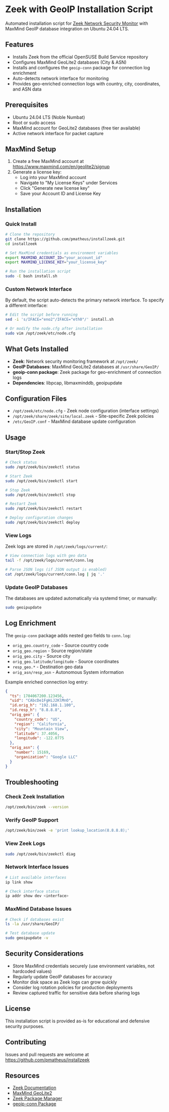 # Zeek with GeoIP Installation Script

Automated installation script for [Zeek Network Security Monitor](https://zeek.org/) with MaxMind GeoIP database integration on Ubuntu 24.04 LTS.

## Features

- Installs Zeek from the official OpenSUSE Build Service repository
- Configures MaxMind GeoLite2 databases (City & ASN)
- Installs and configures the `geoip-conn` package for connection log enrichment
- Auto-detects network interface for monitoring
- Provides geo-enriched connection logs with country, city, coordinates, and ASN data

## Prerequisites

- Ubuntu 24.04 LTS (Noble Numbat)
- Root or sudo access
- MaxMind account for GeoLite2 databases (free tier available)
- Active network interface for packet capture

## MaxMind Setup

1. Create a free MaxMind account at https://www.maxmind.com/en/geolite2/signup
2. Generate a license key:
   - Log into your MaxMind account
   - Navigate to "My License Keys" under Services
   - Click "Generate new license key"
   - Save your Account ID and License Key

## Installation

### Quick Install

```bash
# Clone the repository
git clone https://github.com/pmatheus/installzeek.git
cd installzeek

# Set MaxMind credentials as environment variables
export MAXMIND_ACCOUNT_ID="your_account_id"
export MAXMIND_LICENSE_KEY="your_license_key"

# Run the installation script
sudo -E bash install.sh
```

### Custom Network Interface

By default, the script auto-detects the primary network interface. To specify a different interface:

```bash
# Edit the script before running
sed -i 's/IFACE="eno2"/IFACE="eth0"/' install.sh

# Or modify the node.cfg after installation
sudo vim /opt/zeek/etc/node.cfg
```

## What Gets Installed

- **Zeek**: Network security monitoring framework at `/opt/zeek/`
- **GeoIP Databases**: MaxMind GeoLite2 databases at `/usr/share/GeoIP/`
- **geoip-conn package**: Zeek package for geo-enrichment of connection logs
- **Dependencies**: libpcap, libmaxminddb, geoipupdate

## Configuration Files

- `/opt/zeek/etc/node.cfg` - Zeek node configuration (interface settings)
- `/opt/zeek/share/zeek/site/local.zeek` - Site-specific Zeek policies
- `/etc/GeoIP.conf` - MaxMind database update configuration

## Usage

### Start/Stop Zeek

```bash
# Check status
sudo /opt/zeek/bin/zeekctl status

# Start Zeek
sudo /opt/zeek/bin/zeekctl start

# Stop Zeek
sudo /opt/zeek/bin/zeekctl stop

# Restart Zeek
sudo /opt/zeek/bin/zeekctl restart

# Deploy configuration changes
sudo /opt/zeek/bin/zeekctl deploy
```

### View Logs

Zeek logs are stored in `/opt/zeek/logs/current/`:

```bash
# View connection logs with geo data
tail -f /opt/zeek/logs/current/conn.log

# Parse JSON logs (if JSON output is enabled)
cat /opt/zeek/logs/current/conn.log | jq '.'
```

### Update GeoIP Databases

The databases are updated automatically via systemd timer, or manually:

```bash
sudo geoipupdate
```

## Log Enrichment

The `geoip-conn` package adds nested geo fields to `conn.log`:

- `orig_geo.country_code` - Source country code
- `orig_geo.region` - Source region/state
- `orig_geo.city` - Source city
- `orig_geo.latitude/longitude` - Source coordinates
- `resp_geo.*` - Destination geo data
- `orig_asn/resp_asn` - Autonomous System information

Example enriched connection log entry:
```json
{
  "ts": 1704067200.123456,
  "uid": "CAbcDe1FgHiJ2KlMnO",
  "id.orig_h": "192.168.1.100",
  "id.resp_h": "8.8.8.8",
  "orig_geo": {
    "country_code": "US",
    "region": "California",
    "city": "Mountain View",
    "latitude": 37.4056,
    "longitude": -122.0775
  },
  "orig_asn": {
    "number": 15169,
    "organization": "Google LLC"
  }
}
```

## Troubleshooting

### Check Zeek Installation
```bash
/opt/zeek/bin/zeek --version
```

### Verify GeoIP Support
```bash
/opt/zeek/bin/zeek -e 'print lookup_location(8.8.8.8);'
```

### View Zeek Logs
```bash
sudo /opt/zeek/bin/zeekctl diag
```

### Network Interface Issues
```bash
# List available interfaces
ip link show

# Check interface status
ip addr show dev <interface>
```

### MaxMind Database Issues
```bash
# Check if databases exist
ls -la /usr/share/GeoIP/

# Test database update
sudo geoipupdate -v
```

## Security Considerations

- Store MaxMind credentials securely (use environment variables, not hardcoded values)
- Regularly update GeoIP databases for accuracy
- Monitor disk space as Zeek logs can grow quickly
- Consider log rotation policies for production deployments
- Review captured traffic for sensitive data before sharing logs

## License

This installation script is provided as-is for educational and defensive security purposes.

## Contributing

Issues and pull requests are welcome at https://github.com/pmatheus/installzeek

## Resources

- [Zeek Documentation](https://docs.zeek.org/)
- [MaxMind GeoLite2](https://dev.maxmind.com/geoip/geolite2-free-geolocation-data)
- [Zeek Package Manager](https://packages.zeek.org/)
- [geoip-conn Package](https://github.com/brimsec/geoip-conn)
